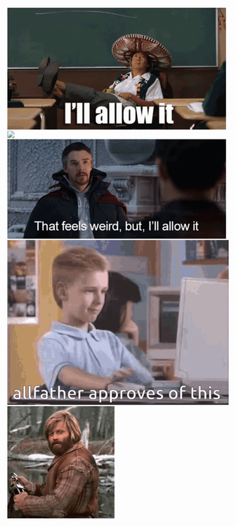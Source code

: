 ![](./gifs/allow-approve.gif)
![](./gifs/theoffice-approved.gif)
![](./gifs/strange-approval.gif)
![](./gifs/allfather-approves-approved.gif)
![](./gifs/nodding-yes.gif)